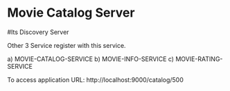 # Movie Catalog Server

#Its Discovery Server

Other 3 Service register with this service.

  a) MOVIE-CATALOG-SERVICE
  b) MOVIE-INFO-SERVICE
  c) MOVIE-RATING-SERVICE
  
  
  To access application URL:
  http://localhost:9000/catalog/500
